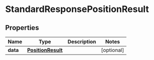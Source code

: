 # StandardResponsePositionResult

## Properties
Name | Type | Description | Notes
------------ | ------------- | ------------- | -------------
**data** | [**PositionResult**](PositionResult.md) |  |  [optional]
